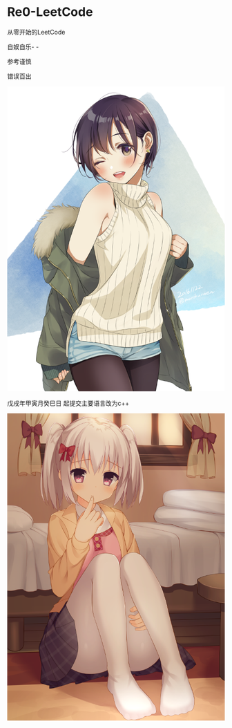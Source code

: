 # Re0-LeetCode
从零开始的LeetCode

自娱自乐- -

参考谨慎

错误百出

![正事配图](https://github.com/NoMoreThanAWord/Re0-LeetCode/raw/master/img/3.png)

戊戌年甲寅月癸巳日 起提交主要语言改为c++

![正事配图](https://github.com/NoMoreThanAWord/Re0-LeetCode/raw/master/img/5.png)




